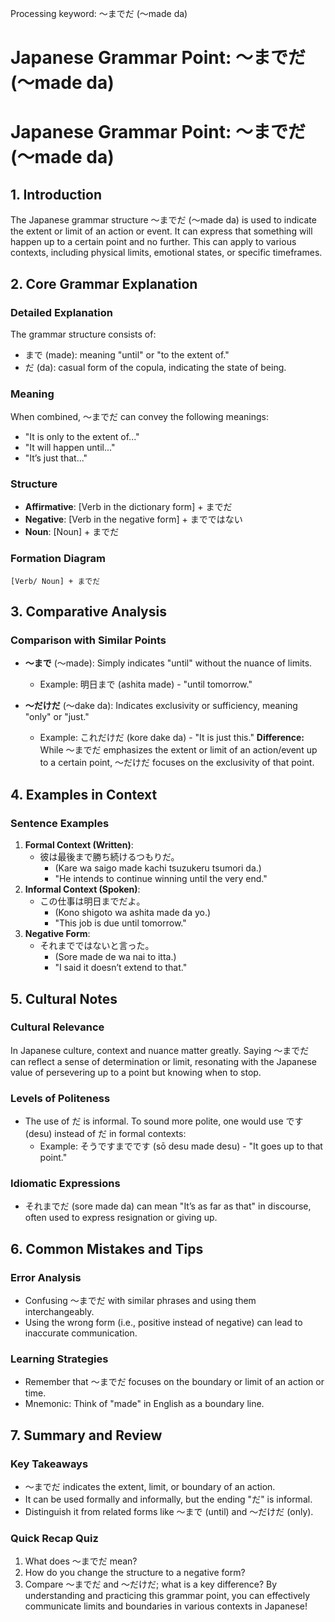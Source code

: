Processing keyword: ～までだ (～made da)
# Japanese Grammar Point: ～までだ (～made da)
# Japanese Grammar Point: ～までだ (～made da)
## 1. Introduction
The Japanese grammar structure ～までだ (～made da) is used to indicate the extent or limit of an action or event. It can express that something will happen up to a certain point and no further. This can apply to various contexts, including physical limits, emotional states, or specific timeframes.
## 2. Core Grammar Explanation
### Detailed Explanation
The grammar structure consists of:
- まで (made): meaning "until" or "to the extent of."
- だ (da): casual form of the copula, indicating the state of being.
### Meaning
When combined, ～までだ can convey the following meanings:
- "It is only to the extent of..."
- "It will happen until..."
- "It’s just that..."
### Structure
- **Affirmative**: [Verb in the dictionary form] + までだ
- **Negative**: [Verb in the negative form] + までではない
- **Noun**: [Noun] + までだ
### Formation Diagram
```
[Verb/ Noun] + までだ
```
## 3. Comparative Analysis
### Comparison with Similar Points
- **～まで** (～made): Simply indicates "until" without the nuance of limits. 
  - Example: 明日まで (ashita made) - "until tomorrow."
  
- **～だけだ** (～dake da): Indicates exclusivity or sufficiency, meaning "only" or "just." 
  - Example: これだけだ (kore dake da) - "It is just this."
**Difference:** While ～までだ emphasizes the extent or limit of an action/event up to a certain point, ～だけだ focuses on the exclusivity of that point.
## 4. Examples in Context
### Sentence Examples
1. **Formal Context (Written)**:
   - 彼は最後まで勝ち続けるつもりだ。
     - (Kare wa saigo made kachi tsuzukeru tsumori da.)
     - "He intends to continue winning until the very end."
2. **Informal Context (Spoken)**:
   - この仕事は明日までだよ。
     - (Kono shigoto wa ashita made da yo.)
     - "This job is due until tomorrow."
3. **Negative Form**:
   - それまでではないと言った。
     - (Sore made de wa nai to itta.)
     - "I said it doesn’t extend to that."
## 5. Cultural Notes
### Cultural Relevance
In Japanese culture, context and nuance matter greatly. Saying ～までだ can reflect a sense of determination or limit, resonating with the Japanese value of persevering up to a point but knowing when to stop.
### Levels of Politeness
- The use of だ is informal. To sound more polite, one would use です (desu) instead of だ in formal contexts:
  - Example: そうですまでです (sō desu made desu) - "It goes up to that point."
### Idiomatic Expressions
- それまでだ (sore made da) can mean "It’s as far as that" in discourse, often used to express resignation or giving up.
## 6. Common Mistakes and Tips
### Error Analysis
- Confusing ～までだ with similar phrases and using them interchangeably. 
- Using the wrong form (i.e., positive instead of negative) can lead to inaccurate communication.
### Learning Strategies
- Remember that ～までだ focuses on the boundary or limit of an action or time.
- Mnemonic: Think of "made" in English as a boundary line.
## 7. Summary and Review
### Key Takeaways
- ～までだ indicates the extent, limit, or boundary of an action.
- It can be used formally and informally, but the ending "だ" is informal.
- Distinguish it from related forms like ～まで (until) and ～だけだ (only).
### Quick Recap Quiz
1. What does ～までだ mean?
2. How do you change the structure to a negative form?
3. Compare ～までだ and ～だけだ; what is a key difference? 
By understanding and practicing this grammar point, you can effectively communicate limits and boundaries in various contexts in Japanese!
